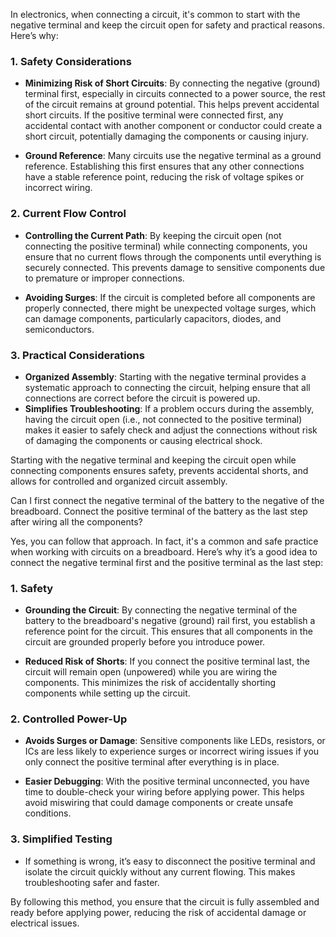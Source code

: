 In electronics, when connecting a circuit, it's common to start with the negative terminal and keep the circuit open for safety and practical reasons. Here’s why:

### 1. **Safety Considerations**
   - **Minimizing Risk of Short Circuits**: By connecting the negative (ground) terminal first, especially in circuits connected to a power source, the rest of the circuit remains at ground potential. This helps prevent accidental short circuits. If the positive terminal were connected first, any accidental contact with another component or conductor could create a short circuit, potentially damaging the components or causing injury.

   - **Ground Reference**: Many circuits use the negative terminal as a ground reference. Establishing this first ensures that any other connections have a stable reference point, reducing the risk of voltage spikes or incorrect wiring.

### 2. **Current Flow Control**
   - **Controlling the Current Path**: By keeping the circuit open (not connecting the positive terminal) while connecting components, you ensure that no current flows through the components until everything is securely connected. This prevents damage to sensitive components due to premature or improper connections.

   - **Avoiding Surges**: If the circuit is completed before all components are properly connected, there might be unexpected voltage surges, which can damage components, particularly capacitors, diodes, and semiconductors.

### 3. **Practical Considerations**
   - **Organized Assembly**: Starting with the negative terminal provides a systematic approach to connecting the circuit, helping ensure that all connections are correct before the circuit is powered up.
   - **Simplifies Troubleshooting**: If a problem occurs during the assembly, having the circuit open (i.e., not connected to the positive terminal) makes it easier to safely check and adjust the connections without risk of damaging the components or causing electrical shock.

Starting with the negative terminal and keeping the circuit open while connecting components ensures safety, prevents accidental shorts, and allows for controlled and organized circuit assembly.

Can I first connect the negative terminal of the battery to the negative of the breadboard. Connect the positive terminal of the battery as the last step after wiring all the components?

Yes, you can follow that approach. In fact, it's a common and safe practice when working with circuits on a breadboard. Here’s why it’s a good idea to connect the negative terminal first and the positive terminal as the last step:

### 1. **Safety**
   - **Grounding the Circuit**: By connecting the negative terminal of the battery to the breadboard's negative (ground) rail first, you establish a reference point for the circuit. This ensures that all components in the circuit are grounded properly before you introduce power.

   - **Reduced Risk of Shorts**: If you connect the positive terminal last, the circuit will remain open (unpowered) while you are wiring the components. This minimizes the risk of accidentally shorting components while setting up the circuit.

### 2. **Controlled Power-Up**
   - **Avoids Surges or Damage**: Sensitive components like LEDs, resistors, or ICs are less likely to experience surges or incorrect wiring issues if you only connect the positive terminal after everything is in place.

   - **Easier Debugging**: With the positive terminal unconnected, you have time to double-check your wiring before applying power. This helps avoid miswiring that could damage components or create unsafe conditions.

### 3. **Simplified Testing**
   - If something is wrong, it’s easy to disconnect the positive terminal and isolate the circuit quickly without any current flowing. This makes troubleshooting safer and faster.

By following this method, you ensure that the circuit is fully assembled and ready before applying power, reducing the risk of accidental damage or electrical issues.
